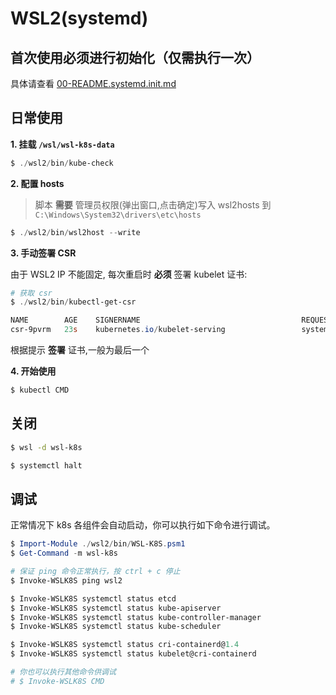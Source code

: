 # WSL2(systemd)

## 首次使用必须进行初始化（仅需执行一次）

具体请查看 [00-README.systemd.init.md](00-README.systemd.init.md)

## 日常使用

**1. 挂载 `/wsl/wsl-k8s-data`**

```powershell
$ ./wsl2/bin/kube-check
```

**2. 配置 hosts**

> 脚本 **需要** 管理员权限(弹出窗口,点击确定)写入 wsl2hosts 到 `C:\Windows\System32\drivers\etc\hosts`

```powershell
$ ./wsl2/bin/wsl2host --write
```

**3. 手动签署 CSR**

由于 WSL2 IP 不能固定, 每次重启时 **必须** 签署 kubelet 证书:

```powershell
# 获取 csr
$ ./wsl2/bin/kubectl-get-csr

NAME        AGE    SIGNERNAME                                    REQUESTOR           CONDITION
csr-9pvrm   23s    kubernetes.io/kubelet-serving                 system:node:wsl2    Pending
```

根据提示 **签署** 证书,一般为最后一个

**4. 开始使用**

```powershell
$ kubectl CMD
```

## 关闭

```bash
$ wsl -d wsl-k8s

$ systemctl halt
```

## 调试

正常情况下 k8s 各组件会自动启动，你可以执行如下命令进行调试。

```powershell
$ Import-Module ./wsl2/bin/WSL-K8S.psm1
$ Get-Command -m wsl-k8s

# 保证 ping 命令正常执行，按 ctrl + c 停止
$ Invoke-WSLK8S ping wsl2

$ Invoke-WSLK8S systemctl status etcd
$ Invoke-WSLK8S systemctl status kube-apiserver
$ Invoke-WSLK8S systemctl status kube-controller-manager
$ Invoke-WSLK8S systemctl status kube-scheduler

$ Invoke-WSLK8S systemctl status cri-containerd@1.4
$ Invoke-WSLK8S systemctl status kubelet@cri-containerd

# 你也可以执行其他命令供调试
# $ Invoke-WSLK8S CMD
```
